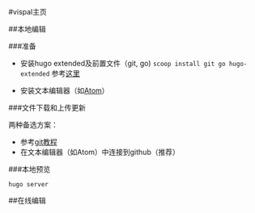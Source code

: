 #vispal主页

##本地编辑

###准备

- 安装hugo extended及前置文件（git, go)
  `scoop install git go hugo-extended`
  参考[这里](https://wowchemy.com/docs/getting-started/install-hugo-extended/)

- 安装文本编辑器（如[Atom](https://atom.io/)）

###文件下载和上传更新

两种备选方案：

- 参考[git教程](https://www.runoob.com/manual/git-guide/)
- 在文本编辑器（如Atom）中连接到github（推荐）

###本地预览

`hugo server`

##在线编辑
